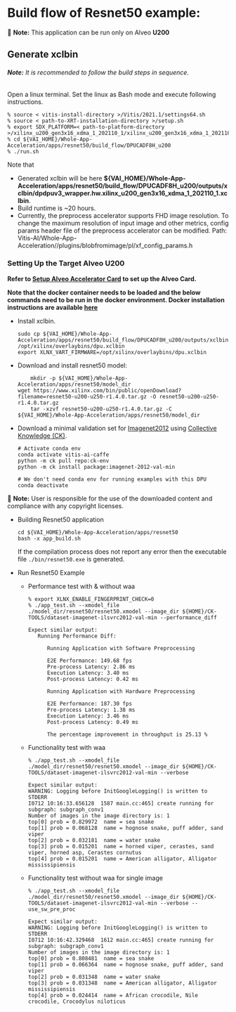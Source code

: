 # Build flow  of Resnet50 example: 
:pushpin: **Note:** This application can be run only on Alveo **U200**

## Generate xclbin

###### **Note:** It is recommended to follow the build steps in sequence.

Open a linux terminal. Set the linux as Bash mode and execute following instructions.

```
% source < vitis-install-directory >/Vitis/2021.1/settings64.sh
% source < path-to-XRT-installation-directory >/setup.sh
% export SDX_PLATFORM=< path-to-platform-directory >/xilinx_u200_gen3x16_xdma_1_202110_1/xilinx_u200_gen3x16_xdma_1_202110_1.xpfm
% cd ${VAI_HOME}/Whole-App-Acceleration/apps/resnet50/build_flow/DPUCADF8H_u200
% ./run.sh
```
Note that 
- Generated xclbin will be here **${VAI_HOME}/Whole-App-Acceleration/apps/resnet50/build_flow/DPUCADF8H_u200/outputs/xclbin/dpdpuv3_wrapper.hw.xilinx_u200_gen3x16_xdma_1_202110_1.xclbin**.
- Build runtime is ~20 hours.
- Currently, the preprocess accelerator supports FHD image resolution. To change the maximum resolution of input image and other metrics, config params header file of the preprocess accelerator can be modified. Path: Vitis-AI/Whole-App-Acceleration//plugins/blobfromimage/pl/xf_config_params.h

### Setting Up the Target Alveo U200
**Refer to [Setup Alveo Accelerator Card](../../../../../setup/alveo) to set up the Alveo Card.**

**Note that the docker container needs to be loaded and the below commands need to be run in the docker environment. Docker installation instructions are available [here](../../../../../README.md#Installation)**

* Install xclbin.

	```
	sudo cp ${VAI_HOME}/Whole-App-Acceleration/apps/resnet50/build_flow/DPUCADF8H_u200/outputs/xclbin/dpdpuv3_wrapper.hw.xilinx_u200_gen3x16_xdma_1_202110_1.xclbin /opt/xilinx/overlaybins/dpu.xclbin
	export XLNX_VART_FIRMWARE=/opt/xilinx/overlaybins/dpu.xclbin
	```

* Download and install resnet50 model:

	```
        mkdir -p ${VAI_HOME}/Whole-App-Acceleration/apps/resnet50/model_dir
	wget https://www.xilinx.com/bin/public/openDownload?filename=resnet50-u200-u250-r1.4.0.tar.gz -O resnet50-u200-u250-r1.4.0.tar.gz
        tar -xzvf resnet50-u200-u250-r1.4.0.tar.gz -C ${VAI_HOME}/Whole-App-Acceleration/apps/resnet50/model_dir
	```

* Download a minimal validation set for [Imagenet2012](http://www.image-net.org/challenges/LSVRC/2012/) using [Collective Knowledge (CK)](https://github.com/ctuning).
	```
	# Activate conda env
	conda activate vitis-ai-caffe
	python -m ck pull repo:ck-env
	python -m ck install package:imagenet-2012-val-min

	# We don't need conda env for running examples with this DPU
	conda deactivate
	```

:pushpin: **Note:** User is responsible for the use of the downloaded content and compliance with any copyright licenses.


* Building Resnet50 application
	```
  cd ${VAI_HOME}/Whole-App-Acceleration/apps/resnet50
  bash -x app_build.sh
	```
  If the compilation process does not report any error then the executable file `./bin/resnet50.exe` is generated.    

* Run Resnet50 Example
  * Performance test with & without waa

    ```
    % export XLNX_ENABLE_FINGERPRINT_CHECK=0
    % ./app_test.sh --xmodel_file ./model_dir/resnet50/resnet50.xmodel --image_dir ${HOME}/CK-TOOLS/dataset-imagenet-ilsvrc2012-val-min --performance_diff

    Expect similar output:
       Running Performance Diff: 

          Running Application with Software Preprocessing 

          E2E Performance: 149.68 fps
          Pre-process Latency: 2.86 ms
          Execution Latency: 3.40 ms
          Post-process Latency: 0.42 ms

          Running Application with Hardware Preprocessing 

          E2E Performance: 187.30 fps
          Pre-process Latency: 1.38 ms
          Execution Latency: 3.46 ms
          Post-process Latency: 0.49 ms

          The percentage improvement in throughput is 25.13 %

    ```

  * Functionality test with waa
    ```
    % ./app_test.sh --xmodel_file ./model_dir/resnet50/resnet50.xmodel --image_dir ${HOME}/CK-TOOLS/dataset-imagenet-ilsvrc2012-val-min --verbose

    Expect similar output:
    WARNING: Logging before InitGoogleLogging() is written to STDERR
    I0712 10:16:33.656128  1587 main.cc:465] create running for subgraph: subgraph_conv1
    Number of images in the image directory is: 1
    top[0] prob = 0.829972  name = sea snake
    top[1] prob = 0.068128  name = hognose snake, puff adder, sand viper
    top[2] prob = 0.032181  name = water snake
    top[3] prob = 0.015201  name = horned viper, cerastes, sand viper, horned asp, Cerastes cornutus
    top[4] prob = 0.015201  name = American alligator, Alligator mississipiensis
    ```

  * Functionality test without waa for single image
    ```
    % ./app_test.sh --xmodel_file ./model_dir/resnet50/resnet50.xmodel --image_dir ${HOME}/CK-TOOLS/dataset-imagenet-ilsvrc2012-val-min --verbose --use_sw_pre_proc

    Expect similar output:
    WARNING: Logging before InitGoogleLogging() is written to STDERR
    I0712 10:16:42.329468  1612 main.cc:465] create running for subgraph: subgraph_conv1
    Number of images in the image directory is: 1
    top[0] prob = 0.808481  name = sea snake
    top[1] prob = 0.066364  name = hognose snake, puff adder, sand viper
    top[2] prob = 0.031348  name = water snake
    top[3] prob = 0.031348  name = American alligator, Alligator mississipiensis
    top[4] prob = 0.024414  name = African crocodile, Nile crocodile, Crocodylus niloticus
    ```
